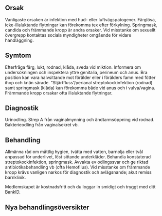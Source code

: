 ## Orsak

Vanligaste orsaken är infektion med hud- eller luftvägspatogener. Färglösa, icke-illaluktande flytningar kan förekomma tex efter förkylning. Springmask, candida och främmande kropp är andra orsaker. Vid misstanke om sexuellt övergrepp kontaktas sociala myndigheter omgående för vidare handläggning.

## Symtom

Efterfråga färg, lukt, rodnad, klåda, sveda vid miktion. Informera om undersökningen och inspektera yttre genitalia, perineum och anus. Bra position kan vara halvsittande mot förälder eller i förälders famn med fötter ihop och knän särade. ”Stjärtfluss”/perianal streptokockinfektion (rodnad) samt springmask (klåda) kan förekomma både vid anus och i vulva/vagina. Främmande kropp orsakar ofta illaluktande flytningar.

## Diagnostik

Urinodling. Strep A från vaginalmynning och ändtarmsöppning vid rodnad. Bakterieodling från vaginalsekret vb.

## Behandling

Allmänna råd om måttlig hygien, tvätta med vatten, barnolja eller tvål anpassad för underlivet, löst sittande underkläder. Behandla konstaterad streptokockinfektion, springmask. Avvakta ev odlingssvar och ge riktad antibiotikabehandling vb (ofta Hemofilus). Vid misstanke om främmande kropp krävs vanligen narkos för diagnostik och avlägsnande; akut remiss barnklinik.


Medlemskapet är kostnadsfritt och du loggar in smidigt och tryggt med ditt BankID.

## Nya behandlingsöversikter

